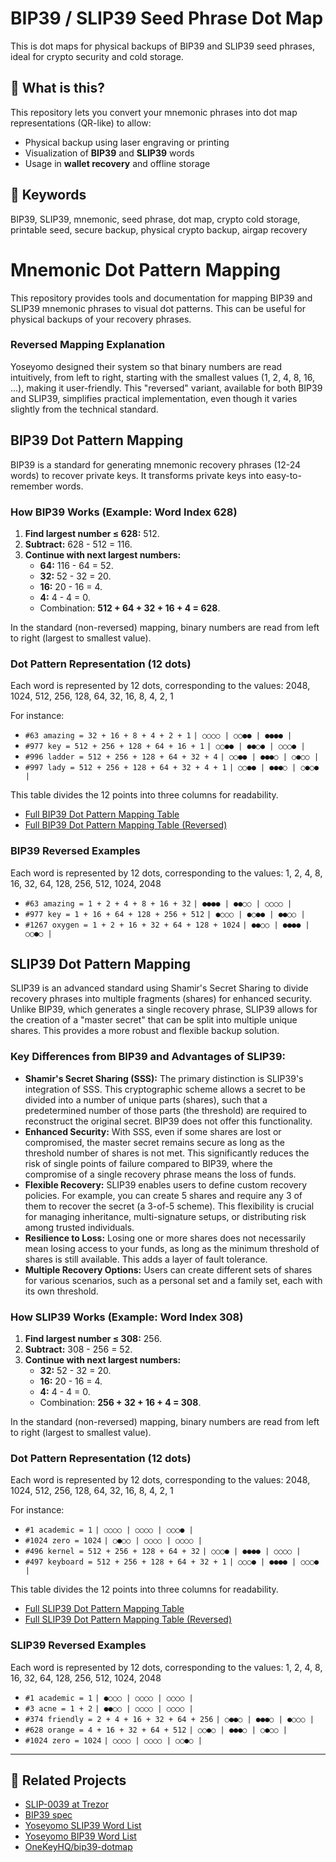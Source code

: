 # BIP39 / SLIP39 Seed Phrase Dot Map

This is dot maps for physical backups of BIP39 and SLIP39 seed phrases, ideal for crypto security and cold storage.

## 🔐 What is this?

This repository lets you convert your mnemonic phrases into dot map representations (QR-like) to allow:

- Physical backup using laser engraving or printing
- Visualization of **BIP39** and **SLIP39** words
- Usage in **wallet recovery** and offline storage

## 🎯 Keywords

BIP39, SLIP39, mnemonic, seed phrase, dot map, crypto cold storage, printable seed, secure backup, physical crypto backup, airgap recovery

# Mnemonic Dot Pattern Mapping

This repository provides tools and documentation for mapping BIP39 and SLIP39 mnemonic phrases to visual dot patterns. This can be useful for physical backups of your recovery phrases.
### Reversed Mapping Explanation

Yoseyomo designed their system so that binary numbers are read intuitively, from left to right, starting with the smallest values (1, 2, 4, 8, 16, ...), making it user-friendly. This "reversed" variant, available for both BIP39 and SLIP39, simplifies practical implementation, even though it varies slightly from the technical standard.

## BIP39 Dot Pattern Mapping

BIP39 is a standard for generating mnemonic recovery phrases (12-24 words) to recover private keys. It transforms private keys into easy-to-remember words.

### How BIP39 Works (Example: Word Index 628)

1.  **Find largest number ≤ 628:** 512.
2.  **Subtract:** 628 - 512 = 116.
3.  **Continue with next largest numbers:**
    *   **64:** 116 - 64 = 52.
    *   **32:** 52 - 32 = 20.
    *   **16:** 20 - 16 = 4.
    *   **4:** 4 - 4 = 0.
    *   Combination: **512 + 64 + 32 + 16 + 4 = 628**.

In the standard (non-reversed) mapping, binary numbers are read from left to right (largest to smallest value).

### Dot Pattern Representation (12 dots)

Each word is represented by 12 dots, corresponding to the values:
2048, 1024, 512, 256, 128, 64, 32, 16, 8, 4, 2, 1

For instance:

*   `#63 amazing = 32 + 16 + 8 + 4 + 2 + 1`
    `| ○○○○ | ○○●● | ●●●● |`
*   `#977 key = 512 + 256 + 128 + 64 + 16 + 1`
    `| ○○●● | ●●○● | ○○○● |`
*   `#996 ladder = 512 + 256 + 128 + 64 + 32 + 4`
    `| ○○●● | ●●●○ | ○●○○ |`
*   `#997 lady = 512 + 256 + 128 + 64 + 32 + 4 + 1`
    `| ○○●● | ●●●○ | ○●○● |`

This table divides the 12 points into three columns for readability.
- [Full BIP39 Dot Pattern Mapping Table](bip39-dot-pattern-mapping.md)
- [Full BIP39 Dot Pattern Mapping Table (Reversed)](bip39-dot-pattern-mapping-reversed.md)

### BIP39 Reversed Examples

Each word is represented by 12 dots, corresponding to the values:
1, 2, 4, 8, 16, 32, 64, 128, 256, 512, 1024, 2048

*   `#63 amazing = 1 + 2 + 4 + 8 + 16 + 32`
    `| ●●●● | ●●○○ | ○○○○ |`
*   `#977 key = 1 + 16 + 64 + 128 + 256 + 512`
    `| ●○○○ | ●○●● | ●●○○ |`
*   `#1267 oxygen = 1 + 2 + 16 + 32 + 64 + 128 + 1024`
    `| ●●○○ | ●●●● | ○○●○ |`

## SLIP39 Dot Pattern Mapping

SLIP39 is an advanced standard using Shamir's Secret Sharing to divide recovery phrases into multiple fragments (shares) for enhanced security. Unlike BIP39, which generates a single recovery phrase, SLIP39 allows for the creation of a "master secret" that can be split into multiple unique shares. This provides a more robust and flexible backup solution.

### Key Differences from BIP39 and Advantages of SLIP39:

*   **Shamir's Secret Sharing (SSS):** The primary distinction is SLIP39's integration of SSS. This cryptographic scheme allows a secret to be divided into a number of unique parts (shares), such that a predetermined number of those parts (the threshold) are required to reconstruct the original secret. BIP39 does not offer this functionality.
*   **Enhanced Security:** With SSS, even if some shares are lost or compromised, the master secret remains secure as long as the threshold number of shares is not met. This significantly reduces the risk of single points of failure compared to BIP39, where the compromise of a single recovery phrase means the loss of funds.
*   **Flexible Recovery:** SLIP39 enables users to define custom recovery policies. For example, you can create 5 shares and require any 3 of them to recover the secret (a 3-of-5 scheme). This flexibility is crucial for managing inheritance, multi-signature setups, or distributing risk among trusted individuals.
*   **Resilience to Loss:** Losing one or more shares does not necessarily mean losing access to your funds, as long as the minimum threshold of shares is still available. This adds a layer of fault tolerance.
*   **Multiple Recovery Options:** Users can create different sets of shares for various scenarios, such as a personal set and a family set, each with its own threshold.

### How SLIP39 Works (Example: Word Index 308)

1.  **Find largest number ≤ 308:** 256.
2.  **Subtract:** 308 - 256 = 52.
3.  **Continue with next largest numbers:**
    *   **32:** 52 - 32 = 20.
    *   **16:** 20 - 16 = 4.
    *   **4:** 4 - 4 = 0.
    *   Combination: **256 + 32 + 16 + 4 = 308**.

In the standard (non-reversed) mapping, binary numbers are read from left to right (largest to smallest value).

### Dot Pattern Representation (12 dots)

Each word is represented by 12 dots, corresponding to the values:
2048, 1024, 512, 256, 128, 64, 32, 16, 8, 4, 2, 1

For instance:

*   `#1 academic = 1`
    `| ○○○○ | ○○○○ | ○○○● |`
*   `#1024 zero = 1024`
    `| ○●○○ | ○○○○ | ○○○○ |`
*   `#496 kernel = 512 + 256 + 128 + 64 + 32`
    `| ○○○● | ●●●● | ○○○○ |`
*   `#497 keyboard = 512 + 256 + 128 + 64 + 32 + 1`
    `| ○○○● | ●●●● | ○○○● |`

This table divides the 12 points into three columns for readability.
- [Full SLIP39 Dot Pattern Mapping Table](slip39-dot-pattern-mapping.md)
- [Full SLIP39 Dot Pattern Mapping Table (Reversed)](slip39-dot-pattern-mapping-reversed.md)

### SLIP39 Reversed Examples

Each word is represented by 12 dots, corresponding to the values:
1, 2, 4, 8, 16, 32, 64, 128, 256, 512, 1024, 2048

*   `#1 academic = 1`
    `| ●○○○ | ○○○○ | ○○○○ |`
*   `#3 acne = 1 + 2`
    `| ●●○○ | ○○○○ | ○○○○ |`
*   `#374 friendly = 2 + 4 + 16 + 32 + 64 + 256`
    `| ○●●○ | ●●●○ | ●○○○ |`
*   `#628 orange = 4 + 16 + 32 + 64 + 512`
    `| ○○●○ | ●●●○ | ○●○○ |`
*   `#1024 zero = 1024`
    `| ○○○○ | ○○○○ | ○○●○ |`

---
## 🔗 Related Projects

- [SLIP-0039 at Trezor](https://github.com/trezor/slips/blob/master/slip-0039.md)
- [BIP39 spec](https://github.com/bitcoin/bips/blob/master/bip-0039.mediawiki)
- [Yoseyomo SLIP39 Word List](https://www.yoseyomo.com/en/pages/slip39-word-list)
- [Yoseyomo BIP39 Word List](https://www.yoseyomo.com/en/pages/bip39-word-list)
- [OneKeyHQ/bip39-dotmap](https://github.com/OneKeyHQ/bip39-dotmap)